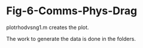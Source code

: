 # Fig-6-Comms-Phys-Drag

plotrhodvsng1.m creates the plot.

The work to generate the data is done in the folders.
